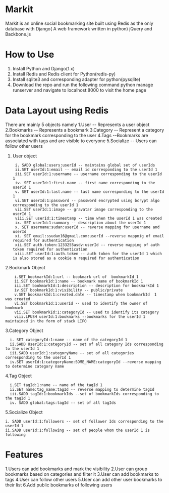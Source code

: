Markit
======
Markit is an online social bookmarking site built using Redis as the only database with  Django( A web framework written
in python) jQuery and Backbone.js 

How to Use
==========

  1. Install Python and Django(1.x) 
  2. Install Redis and Redis client for Python(redis-py)
  3. Install sqlite3 and corresponding adapter for python(pysqlite)
  4. Download the repo and run the following command python manage runserver and navigate to localhost:8000 to visit the home page

Data Layout using Redis
=======================

There are mainly 5 objects namely
1.User 
  -- Represents a user object
2.Bookmarks 
  -- Represents a bookmark
3.Category 
  -- Represent a category for the bookmark corresponding to the user
4.Tags 
  --Bookmarks are associated with tags and are visible to everyone 
5.Socialize
  -- Users can follow other users
  
  
1. User object

        i. SADD global:users:userId -- maintains global set of userIds 
        ii.SET userId:1:email -- email id corresponding to the userId 1
        iii.SET userId:1:username -- username corresponding to the userId 1
        iv. SET userId:1:first.name -- first name corresponding to the userId 1
        v. SET userId:1:last.name -- last name corresponding to the userId 1
        vi.SET userId:1:password -- password encrypted using bcrypt algo corresponding to the userId 1
        vii.SET userId:1:image -- gravatar image corresponding to the userId 1
        viii.SET userId:1:timestamp -- time when the userId 1 was created
        ix. SET userId:1:summary -- description about the userId 1
        x. SET username:sudan:userId -- reverse mapping for username and userId
        xi. SET email:ssudan16@gmail.com:userId --reverse mappnig of email required for authentication
        xii.SET auth.token:1233255asdv:userId -- reverse mapping of auth token required for authentication
        xiii.SET userId:1:auth.token -- auth token for the userId 1 which is also stored as a cookie n required for authentication

2.Bookmark Object

        i.SET bookmarkId:1:url -- bookmark url of  bookmarkId 1
        ii.SET bookmarkId:1:name -- bookmark name of bookmarkId 1
        iii.SET bookmarkId:1:description -- description for bookmarkId 1
        iv.SET bookmarkId:1:visibility -- public/private
        v.SET bookmarkId:1:created.date -- timestamp when bookmarkId  1 was created
        vi.SET bookmarkId:1:userId -- used to identify the owner of bookmark
        vii.SET bookmarkId:1:categoryId -- used to identify its category
        viii.LPUSH userId:1:bookmarks --bookmarks for the userId 1 maintained in the form of stack LIFO
        
        
3.Category Object

      i. SET categoryId:1:name -- name of the categoryId 1
      ii.SADD UserId:1:categoryId -- set of all category Ids corresponding to the userId 1
      iii.SADD userId:1:categoryName -- set of all categories corresponding to the userId 1
      iv.SET userId:1:categoryName:SOME_NAME:categoryId --reverse mapping to determine category name
      
4.Tag Object
  
      i.SET tagId:1:name -- name of the tagId 1
      ii.SET name:tag_name:tagId -- reverse mapping to determine tagId
      iii.SADD tagId:1:bookmarkIds --set of bookmarkIds corresponding to the tagId 1
      iv. SADD global:tags:tagId -- set of all tagIds
      
5.Socialize Object

    i. SADD userId:1:followers -- set of follower Ids corresponding to the userId 1
    ii.SADD userId:1:following -- set of people whom the userId 1 is following
    
Features
========

1.Users can add bookmarks and mark the visibility
2.User can group bookmarks based on categories and filter it
3.User can add bookmarks to tags
4.User can follow other users
5.User can add other user bookmarks to their list
6.Add public bookmarks of following users
